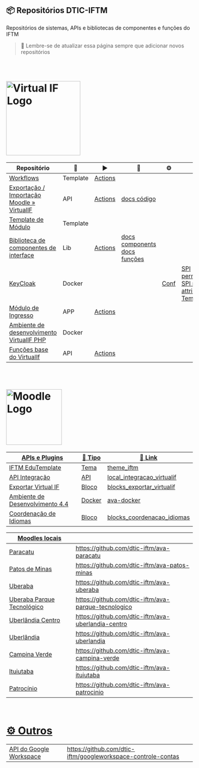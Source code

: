 ## 📦 Repositórios DTIC-IFTM
Repositórios de sistemas, APIs e bibliotecas de componentes e funções do IFTM

> 🧙 Lembre-se de atualizar essa página sempre que adicionar novos repositórios

</br>

# <img src="https://virtualif.iftm.edu.br/VRTL/visao/img/identidade_visual/logotipo-virtualif-marca-medio.svg" width="200" alt="Virtual IF Logo" />
| Repositório | 🔖 | ▶️ | 📑 | ⚙️ | ➕ | 
| ----------- | ----------- |  ----------- |   ----------- |   ----------- | ----------- | 
| [Workflows](https://github.com/dtic-iftm/vrtl-workflows) | Template | [Actions](https://github.com/dtic-iftm/vrtl-workflows/tree/main/.github/workflows) |
| [Exportação / Importação Moodle » VirtualIF](https://github.com/dtic-iftm/vrtl-api-ava) | API | [Actions](https://github.com/dtic-iftm/vrtl-api-ava/tree/master/.github/workflows) | [docs código](https://fuzzy-adventure-4k1kjwm.pages.github.io/)
| [Template de Módulo](https://github.com/dtic-iftm/vrtl-app-modulo-template) | Template |  |
| [Biblioteca de componentes de interface](https://github.com/dtic-iftm/vrtl-lib-layout-components-react) | Lib | [Actions](https://github.com/dtic-iftm/vrtl-lib-layout-components-react/actions)  | [docs components](http://ubiquitous-adventure-5k97pvo.pages.github.io/) <br> [docs funções](https://github.com/dtic-iftm/vrtl-lib-layout-components-react/blob/main/docs/functions/README.md) | 
| [KeyCloak](https://github.com/dtic-iftm/srv-keycloak) | Docker | | |  [Conf](https://github.com/dtic-iftm/trf-keycloak-config) | [SPI permissões](https://github.com/dtic-iftm/spi-keycloak-mapper-permissoes/tree/main) <br> [SPI realm attributes](https://github.com/dtic-iftm/spi-keycloak-custom-realm-attributes) <br> [Temas](https://github.com/dtic-iftm/srv-keycloak-themes) |
| [Módulo de Ingresso](https://github.com/dtic-iftm/vrtl-app-ingresso-iftm) | APP | [Actions](https://github.com/dtic-iftm/vrtl-app-ingresso-iftm/actions) |  | 
| [Ambiente de desenvolvimento VirtualIF PHP](https://github.com/dtic-iftm/srv-virtualif-php) | Docker|  | 
| [Funções base do VirtualIf](https://github.com/dtic-iftm/vrtl-api-core) | API| [Actions](https://github.com/dtic-iftm/vrtl-api-core/tree/main/.github/workflows)

</br>

# <a href="https://ava.iftm.edu.br/" target="blank"><img src="https://moodle.org/theme/moodleorg/pix/moodle_logo_TM.svg" width="150" alt="Moodle Logo" />

| APIs e Plugins | 📑 Tipo | :link: Link |  
| ----------- | ----------- | ----------- |
| IFTM EduTemplate | Tema | [theme_iftm](https://github.com/dtic-iftm/ava-theme-iftm-eduTemplate) |
| API Integração | API | [local_integracao_virtualif](https://github.com/dtic-iftm/ava-integracao-virtuailf)  |
| Exportar Virtual IF | Bloco | [blocks_exportar_virtualif](https://github.com/dtic-iftm/ava-block-exportar-virtualif) |
| Ambiente de Desenvolvimento 4.4 | Docker | [ava-docker](https://github.com/dtic-iftm/ava-docker)|
| Coordenação de Idiomas | Bloco | [blocks_coordenacao_idiomas](https://github.com/dtic-iftm/ava-block-idiomas)


| Moodles locais |  |  
| ----------- | ----------- |
| Paracatu | https://github.com/dtic-iftm/ava-paracatu | 
| Patos de Minas | https://github.com/dtic-iftm/ava-patos-minas |
| Uberaba | https://github.com/dtic-iftm/ava-uberaba |
| Uberaba Parque Tecnológico | https://github.com/dtic-iftm/ava-parque-tecnologico |
| Uberlândia Centro | https://github.com/dtic-iftm/ava-uberlandia-centro |
| Uberlândia | https://github.com/dtic-iftm/ava-uberlandia |
| Campina Verde | https://github.com/dtic-iftm/ava-campina-verde |
| Ituiutaba | https://github.com/dtic-iftm/ava-ituiutaba |
| Patrocínio | https://github.com/dtic-iftm/ava-patrocinio |


</br>

# ⚙️ Outros
| | |
| ----------- | ----------- |
| API do Google Workspace | https://github.com/dtic-iftm/googleworkspace-controle-contas |


